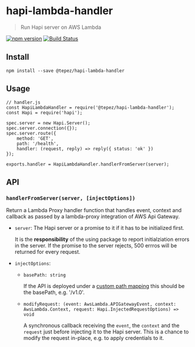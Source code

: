 # hapi-lambda-handler
> Run Hapi server on AWS Lambda

[![npm version](https://badge.fury.io/js/%40tepez%2Fhapi-lambda-handler.svg)](https://badge.fury.io/js/%40tepez%2Fhapi-lambda-handler)
[![Build Status](https://secure.travis-ci.org/tepez/hapi-lambda-handler.svg?branch=master)](http://travis-ci.org/tepez/hapi-lambda-handler)

## Install

```
npm install --save @tepez/hapi-lambda-handler
```

## Usage

```
// handler.js
const HapiLambdaHandler = require('@tepez/hapi-lambda-handler');
const Hapi = require('hapi');

spec.server = new Hapi.Server();
spec.server.connection({});
spec.server.route({
    method: 'GET',
    path: '/health',
    handler: (request, reply) => reply({ status: 'ok' })
});

exports.handler = HapiLambdaHandler.handlerFromServer(server);
```

## API

### `handlerFromServer(server, [injectOptions])`
Return a Lambda Proxy handler function that handles event, context and callback as passed by a lambda-proxy integration of AWS Api Gateway.

- `server`:
  The Hapi server or a promise to it if it has to be initialized first.

  It is the **responsibility** of the using package to report initialziation errors in the server.
  If the promise to the server rejects, 500 errros will be returned for every request.

- `injectOptions`:
    - `basePath: string`

      If the API is deployed under a [custom path mapping](http://docs.aws.amazon.com/AWSCloudFormation/latest/UserGuide/aws-resource-apigateway-basepathmapping.html)
      this should be the basePath, e.g. '/v1.0'.

    - `modifyRequest: (event: AwsLambda.APIGatewayEvent, context: AwsLambda.Context, request: Hapi.InjectedRequestOptions) => void`

      A synchronous callback receiving the `event`, the `context` and the `request` just before injecting it to the Hapi server.
      This is a chance to modify the request in-place, e.g. to apply credentials to it.
